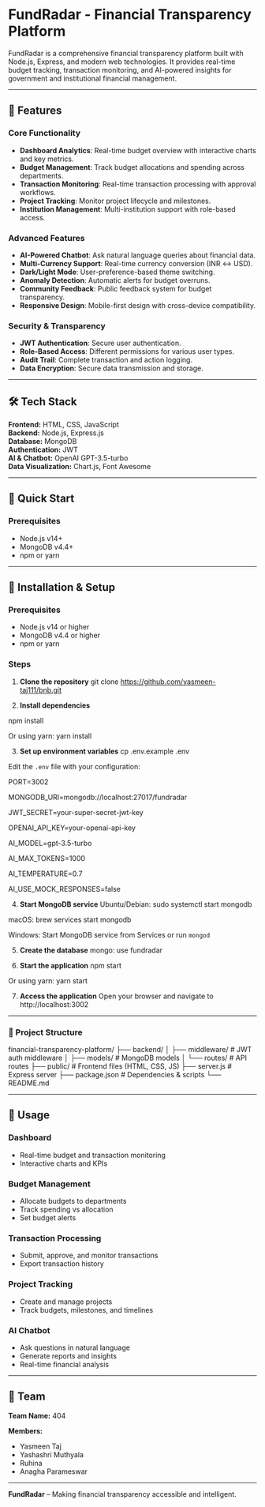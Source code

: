# FundRadar - Financial Transparency Platform

FundRadar is a comprehensive financial transparency platform built with Node.js, Express, and modern web technologies. It provides real-time budget tracking, transaction monitoring, and AI-powered insights for government and institutional financial management.

---

## 🌟 Features

### Core Functionality
- **Dashboard Analytics**: Real-time budget overview with interactive charts and key metrics.
- **Budget Management**: Track budget allocations and spending across departments.
- **Transaction Monitoring**: Real-time transaction processing with approval workflows.
- **Project Tracking**: Monitor project lifecycle and milestones.
- **Institution Management**: Multi-institution support with role-based access.

### Advanced Features
- **AI-Powered Chatbot**: Ask natural language queries about financial data.
- **Multi-Currency Support**: Real-time currency conversion (INR ↔ USD).
- **Dark/Light Mode**: User-preference-based theme switching.
- **Anomaly Detection**: Automatic alerts for budget overruns.
- **Community Feedback**: Public feedback system for budget transparency.
- **Responsive Design**: Mobile-first design with cross-device compatibility.

### Security & Transparency
- **JWT Authentication**: Secure user authentication.
- **Role-Based Access**: Different permissions for various user types.
- **Audit Trail**: Complete transaction and action logging.
- **Data Encryption**: Secure data transmission and storage.

---

## 🛠 Tech Stack

**Frontend:** HTML, CSS, JavaScript  
**Backend:** Node.js, Express.js  
**Database:** MongoDB  
**Authentication:** JWT  
**AI & Chatbot:** OpenAI GPT-3.5-turbo  
**Data Visualization:** Chart.js, Font Awesome  

---

## 🚀 Quick Start

### Prerequisites
- Node.js v14+
- MongoDB v4.4+
- npm or yarn

---

## 🚀 Installation & Setup

### Prerequisites
- Node.js v14 or higher
- MongoDB v4.4 or higher
- npm or yarn

### Steps

1. **Clone the repository**
git clone https://github.com/yasmeen-taj111/bnb.git

2. **Install dependencies**

npm install

Or using yarn:
yarn install

3. **Set up environment variables**
cp .env.example .env


Edit the `.env` file with your configuration:


PORT=3002

MONGODB_URI=mongodb://localhost:27017/fundradar

JWT_SECRET=your-super-secret-jwt-key

OPENAI_API_KEY=your-openai-api-key

AI_MODEL=gpt-3.5-turbo

AI_MAX_TOKENS=1000

AI_TEMPERATURE=0.7

AI_USE_MOCK_RESPONSES=false

4. **Start MongoDB service**
Ubuntu/Debian:
sudo systemctl start mongodb

macOS:
brew services start mongodb

Windows:
Start MongoDB service from Services or run `mongod`

5. **Create the database**
mongo:
use fundradar

6. **Start the application**
npm start

Or using yarn:
yarn start

7. **Access the application**
Open your browser and navigate to http://localhost:3002

---

### 📁 Project Structure
financial-transparency-platform/
├── backend/
│   ├── middleware/       # JWT auth middleware
│   ├── models/           # MongoDB models
│   └── routes/           # API routes
├── public/               # Frontend files (HTML, CSS, JS)
├── server.js             # Express server
├── package.json          # Dependencies & scripts
└── README.md

---

## 🎯 Usage

### Dashboard
- Real-time budget and transaction monitoring
- Interactive charts and KPIs

### Budget Management
- Allocate budgets to departments
- Track spending vs allocation
- Set budget alerts

### Transaction Processing
- Submit, approve, and monitor transactions
- Export transaction history

### Project Tracking
- Create and manage projects
- Track budgets, milestones, and timelines

### AI Chatbot
- Ask questions in natural language
- Generate reports and insights
- Real-time financial analysis

---

## 👥 Team

**Team Name:** 404 

**Members:**  
- Yasmeen Taj
- Yashashri Muthyala
- Ruhina
- Anagha Parameswar

---

**FundRadar** – Making financial transparency accessible and intelligent.  
